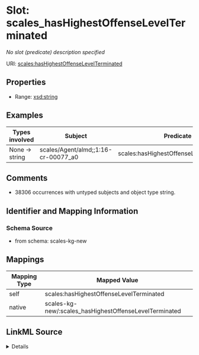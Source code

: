

# Slot: scales_hasHighestOffenseLevelTerminated


_No slot (predicate) description specified_





URI: [scales:hasHighestOffenseLevelTerminated](http://schemas.scales-okn.org/rdf/scales#hasHighestOffenseLevelTerminated)



<!-- no inheritance hierarchy -->








## Properties

* Range: [xsd:string](xsd:string)






## Examples

| Types involved | Subject | Predicate | Object |
| --- | --- | --- | --- |
| None → string | scales/Agent/almd;;1:16-cr-00077_a0 | scales:hasHighestOffenseLevelTerminated | Misdemeanor |


## Comments

* 38306 occurrences with untyped subjects and object type string.

## Identifier and Mapping Information







### Schema Source


* from schema: scales-kg-new




## Mappings

| Mapping Type | Mapped Value |
| ---  | ---  |
| self | scales:hasHighestOffenseLevelTerminated |
| native | scales-kg-new/:scales_hasHighestOffenseLevelTerminated |




## LinkML Source

<details>

```yaml
name: scales_hasHighestOffenseLevelTerminated
description: No slot (predicate) description specified
comments:
- 38306 occurrences with untyped subjects and object type string.
examples:
- description: None → string
  object:
    example_object: Misdemeanor
    example_object_type: string
    example_predicate: scales:hasHighestOffenseLevelTerminated
    example_subject: scales/Agent/almd;;1:16-cr-00077_a0
    example_subject_type: None
from_schema: scales-kg-new
rank: 1000
slot_uri: scales:hasHighestOffenseLevelTerminated
alias: scales_hasHighestOffenseLevelTerminated
range: string

```
</details>